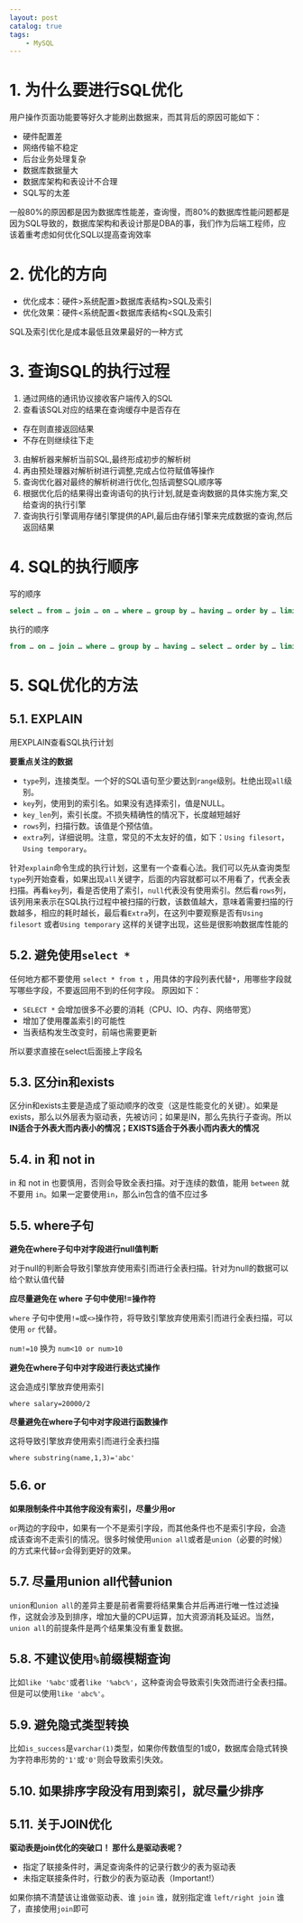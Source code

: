 ```yaml
---
layout: post   	
catalog: true 	
tags:
    - MySQL
---
```



# 1. 为什么要进行SQL优化

用户操作页面功能要等好久才能刷出数据来，而其背后的原因可能如下：
- 硬件配置差
- 网络传输不稳定
- 后台业务处理复杂
- 数据库数据量大
- 数据库架构和表设计不合理
- SQL写的太差

一般80%的原因都是因为数据库性能差，查询慢，而80%的数据库性能问题都是因为SQL导致的，数据库架构和表设计那是DBA的事，我们作为后端工程师，应该着重考虑如何优化SQL以提高查询效率

# 2. 优化的方向

-   优化成本：硬件>系统配置>数据库表结构>SQL及索引
-   优化效果：硬件<系统配置<数据库表结构<SQL及索引

SQL及索引优化是成本最低且效果最好的一种方式

# 3. 查询SQL的执行过程

1. 通过网络的通讯协议接收客户端传入的SQL  
2. 查看该SQL对应的结果在查询缓存中是否存在  
- 存在则直接返回结果  
- 不存在则继续往下走  
3. 由解析器来解析当前SQL,最终形成初步的解析树  
4. 再由预处理器对解析树进行调整,完成占位符赋值等操作  
5. 查询优化器对最终的解析树进行优化,包括调整SQL顺序等  
6. 根据优化后的结果得出查询语句的执行计划,就是查询数据的具体实施方案,交给查询的执行引擎  
7. 查询执行引擎调用存储引擎提供的API,最后由存储引擎来完成数据的查询,然后返回结果

# 4. SQL的执行顺序

写的顺序
```sql
select … from … join … on … where … group by … having … order by … limit
```
执行的顺序
```sql
from … on … join … where … group by … having … select … order by … limit …
```
# 5. SQL优化的方法

## 5.1. EXPLAIN

用EXPLAIN查看SQL执行计划

**要重点关注的数据**

-   `type`列，连接类型。一个好的SQL语句至少要达到`range`级别。杜绝出现`all`级别。
-   `key`列，使用到的索引名。如果没有选择索引，值是NULL。
-   `key_len`列，索引长度。不损失精确性的情况下，长度越短越好
-   `rows`列，扫描行数。该值是个预估值。
-   `extra`列，详细说明。注意，常见的不太友好的值，如下：`Using filesort`，`Using temporary`。

针对`explain`命令生成的执行计划，这里有一个查看心法。我们可以先从查询类型`type`列开始查看，如果出现`all`关键字，后面的内容就都可以不用看了，代表全表扫描。再看`key`列，看是否使用了索引，`null`代表没有使用索引。然后看`rows`列，该列用来表示在SQL执行过程中被扫描的行数，该数值越大，意味着需要扫描的行数越多，相应的耗时越长，最后看`Extra`列，在这列中要观察是否有`Using filesort` 或者`Using temporary` 这样的关键字出现，这些是很影响数据库性能的

## 5.2. 避免使用`select *`

任何地方都不要使用 `select * from t` ，用具体的字段列表代替`*`，用哪些字段就写哪些字段，不要返回用不到的任何字段。  原因如下：

-   `SELECT *` 会增加很多不必要的消耗（CPU、IO、内存、网络带宽）
-   增加了使用覆盖索引的可能性
-   当表结构发生改变时，前端也需要更新

所以要求直接在select后面接上字段名

## 5.3. 区分in和exists

区分in和exists主要是造成了驱动顺序的改变（这是性能变化的关键）。如果是exists，那么以外层表为驱动表，先被访问；如果是IN，那么先执行子查询。所以**IN适合于外表大而内表小的情况；EXISTS适合于外表小而内表大的情况**

## 5.4. in 和 not in 

in 和 not in 也要慎用，否则会导致全表扫描。对于连续的数值，能用 `between` 就不要用 `in`。如果一定要使用`in`，那么in包含的值不应过多

## 5.5. where子句

**避免在where子句中对字段进行null值判断**

对于null的判断会导致引擎放弃使用索引而进行全表扫描。针对为null的数据可以给个默认值代替

**应尽量避免在 where 子句中使用!=操作符**

`where` 子句中使用`!=`或`<>`操作符，将导致引擎放弃使用索引而进行全表扫描，可以使用 `or` 代替。

`num!=10` 换为 `num<10 or num>10`

**避免在where子句中对字段进行表达式操作**

这会造成引擎放弃使用索引

`where salary=20000/2`

**尽量避免在where子句中对字段进行函数操作**

这将导致引擎放弃使用索引而进行全表扫描

`where substring(name,1,3)='abc'`

## 5.6. or

**如果限制条件中其他字段没有索引，尽量少用or**

`or`两边的字段中，如果有一个不是索引字段，而其他条件也不是索引字段，会造成该查询不走索引的情况。很多时候使用`union all`或者是`union`（必要的时候）的方式来代替`or`会得到更好的效果。

## 5.7. 尽量用union all代替union

`union`和`union all`的差异主要是前者需要将结果集合并后再进行唯一性过滤操作，这就会涉及到排序，增加大量的CPU运算，加大资源消耗及延迟。当然，`union all`的前提条件是两个结果集没有重复数据。

## 5.8. 不建议使用`%`前缀模糊查询

比如`like '%abc'`或者`like '%abc%'`，这种查询会导致索引失效而进行全表扫描。但是可以使用`like 'abc%'`。

## 5.9. 避免隐式类型转换

比如`is_success`是`varchar(1)`类型，如果你传数值型的1或0，数据库会隐式转换为字符串形势的`'1'`或`'0'`则会导致索引失效。

## 5.10. 如果排序字段没有用到索引，就尽量少排序

## 5.11. 关于JOIN优化

**驱动表是join优化的突破口！ 那什么是驱动表呢？**

-   指定了联接条件时，满足查询条件的记录行数少的表为驱动表
-   未指定联接条件时，行数少的表为驱动表（Important!）

如果你搞不清楚该让谁做驱动表、谁 `join` 谁，就别指定谁 `left/right join` 谁了，直接使用`join`即可